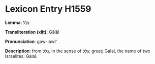 # Lexicon Entry H1559

**Lemma**: גָּלָל

**Transliteration (xlit)**: Gâlâl

**Pronunciation**: gaw-lawl'

**Description**:
from גָּלַל, in the sense of גְּלָל; great; Galal, the name of two Israelites; Galal.
